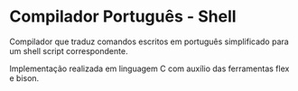 Compilador Português - Shell
=================

Compilador que traduz comandos escritos em português simplificado para um shell script correspondente.

Implementação realizada em linguagem C com auxílio das ferramentas flex e bison.
